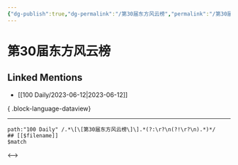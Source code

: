 ```yaml
---
{"dg-publish":true,"dg-permalink":"/第30届东方风云榜","permalink":"/第30届东方风云榜/","created":"2023-06-13T13:58:50.508+08:00","updated":"2023-06-13T13:58:50.825+08:00"}
---
```


# 第30届东方风云榜

## Linked Mentions
- [[100 Daily/2023-06-12\|2023-06-12]]

{ .block-language-dataview}

---

```expander
path:"100 Daily" /.*\[\[第30届东方风云榜\]\].*(?:\r?\n(?!\r?\n).*)*/
## [[$filename]]
$match
```

<-->